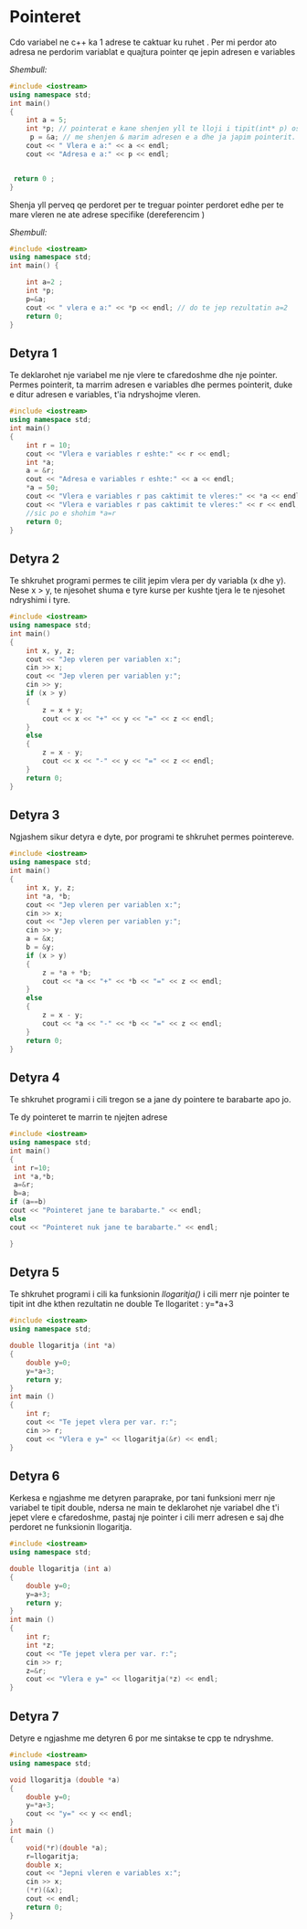 # **Pointeret**

Cdo variabel ne c++ ka 1 adrese te caktuar ku ruhet .
Per mi perdor ato adresa ne perdorim variablat e quajtura pointer qe jepin adresen e variables

*Shembull:* 
```cpp
#include <iostream>
using namespace std;
int main()
{
	int a = 5;
	int *p; // pointerat e kane shenjen yll te lloji i tipit(int* p) ose emri (int *p)
	 p = &a; // me shenjen & marim adresen e a dhe ja japim pointerit.
	cout << " Vlera e a:" << a << endl;
	cout << "Adresa e a:" << p << endl;


 return 0 ;
}
```
Shenja yll perveq qe perdoret per te treguar pointer perdoret edhe per te mare vleren ne ate adrese specifike (dereferencim )
 
 *Shembull:*
 ```cpp
 #include <iostream>
 using namespace std;
 int main() {

     int a=2 ;
     int *p;
     p=&a;
     cout << " vlera e a:" << *p << endl; // do te jep rezultatin a=2
     return 0;
 }
``` 

## Detyra 1 

Te deklarohet nje variabel me nje vlere te cfaredoshme dhe nje pointer. Permes pointerit, ta marrim adresen
e variables dhe permes pointerit, duke e ditur adresen e variables, t'ia ndryshojme vleren.

```cpp
#include <iostream>
using namespace std;
int main()
{
    int r = 10;
    cout << "Vlera e variables r eshte:" << r << endl;
    int *a;
    a = &r;
    cout << "Adresa e variables r eshte:" << a << endl;
    *a = 50;
    cout << "Vlera e variables r pas caktimit te vleres:" << *a << endl;
    cout << "Vlera e variables r pas caktimit te vleres:" << r << endl;
    //sic po e shohim *a=r 
    return 0;
}
```
## Detyra 2

Te shkruhet programi permes te cilit jepim vlera per dy variabla (x dhe y). Nese x > y, te njesohet shuma e tyre
kurse per kushte tjera le te njesohet ndryshimi i tyre.

```cpp
#include <iostream>
using namespace std;
int main()
{
    int x, y, z;
    cout << "Jep vleren per variablen x:";
    cin >> x;
    cout << "Jep vleren per variablen y:";
    cin >> y;
    if (x > y)
    {
        z = x + y;
        cout << x << "+" << y << "=" << z << endl;
    }
    else
    {
        z = x - y;
        cout << x << "-" << y << "=" << z << endl;
    }
    return 0;
}
```

## Detyra 3
Ngjashem sikur detyra e dyte, por programi te shkruhet permes pointereve.
```cpp
#include <iostream>
using namespace std;
int main()
{
    int x, y, z;
    int *a, *b;
    cout << "Jep vleren per variablen x:";
    cin >> x;
    cout << "Jep vleren per variablen y:";
    cin >> y;
    a = &x;
    b = &y;
    if (x > y)
    {
        z = *a + *b;
        cout << *a << "+" << *b << "=" << z << endl;
    }
    else
    {
        z = x - y;
        cout << *a << "-" << *b << "=" << z << endl;
    }
    return 0;
}
```

## Detyra 4 
Te shkruhet programi i cili tregon se a jane dy pointere te barabarte apo jo.
 
 
 Te dy pointeret te marrin te njejten adrese
```cpp
#include <iostream>
using namespace std;
int main()
{
 int r=10;
 int *a,*b;
 a=&r;
 b=a;
if (a==b)
cout << "Pointeret jane te barabarte." << endl;
else 
cout << "Pointeret nuk jane te barabarte." << endl;

}
```

## Detyra 5 

Te shkruhet programi i cili ka funksionin *llogaritja()* i cili merr nje pointer te tipit int dhe kthen rezultatin ne double
Te llogaritet : y=*a+3

```cpp
#include <iostream>
using namespace std;

double llogaritja (int *a)
{
    double y=0;
    y=*a+3;
    return y;
}
int main ()
{
    int r;
    cout << "Te jepet vlera per var. r:";
    cin >> r;
    cout << "Vlera e y=" << llogaritja(&r) << endl;
}
```
## Detyra 6
Kerkesa e ngjashme me detyren paraprake, por tani funksioni merr nje variabel te tipit double, ndersa ne main 
te deklarohet nje variabel dhe t'i jepet vlere e cfaredoshme, pastaj nje pointer i cili merr adresen e saj dhe perdoret
ne funksionin llogaritja.

```cpp
#include <iostream>
using namespace std;

double llogaritja (int a)
{
    double y=0;
    y=a+3;
    return y;
}
int main ()
{
    int r;
    int *z;
    cout << "Te jepet vlera per var. r:";
    cin >> r;
    z=&r;
    cout << "Vlera e y=" << llogaritja(*z) << endl;
}
```
## Detyra 7 

Detyre e ngjashme me detyren 6 por me sintakse te cpp te ndryshme. 

```cpp
#include <iostream>
using namespace std;

void llogaritja (double *a)
{
    double y=0;
    y=*a+3;
    cout << "y=" << y << endl;
}
int main ()
{
    void(*r)(double *a);
    r=llogaritja;
    double x;
    cout << "Jepni vleren e variables x:";
    cin >> x;
    (*r)(&x);
    cout << endl;
    return 0;
}
```
